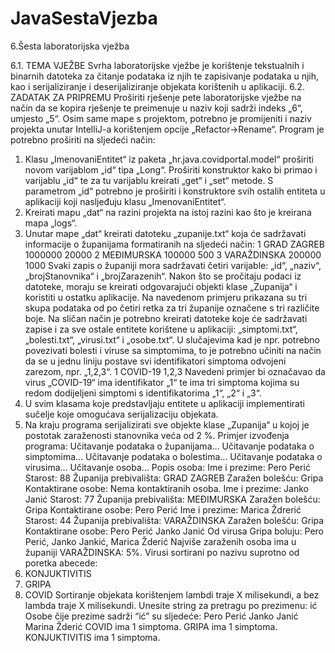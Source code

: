 # JavaSestaVjezba

6.Šesta laboratorijska vježba

6.1. TEMA VJEŽBE
Svrha laboratorijske vježbe je korištenje tekstualnih i binarnih
datoteka za čitanje podataka iz njih te zapisivanje podataka u njih, kao
i serijaliziranje i deserijaliziranje objekata korištenih u aplikaciji.
6.2. ZADATAK ZA PRIPREMU
Proširiti rješenje pete laboratorijske vježbe na način da se kopira
rješenje te preimenuje u naziv koji sadrži indeks „6“, umjesto „5“. Osim
same mape s projektom, potrebno je promijeniti i naziv projekta unutar
IntelliJ-a korištenjem opcije „Refactor->Rename“. Program je potrebno
proširiti na sljedeći način:
1. Klasu „ImenovaniEntitet“ iz paketa „hr.java.covidportal.model“
proširiti novom varijablom „id“ tipa „Long“. Proširiti konstruktor kako
bi primao i varijablu „id“ te za tu varijablu kreirati „get“ i „set“
metode. S parametrom „id“ potrebno je proširiti i konstruktore svih
ostalih entiteta u aplikaciji koji nasljeđuju klasu „ImenovaniEntitet“.
2. Kreirati mapu „dat“ na razini projekta na istoj razini kao što je
kreirana mapa „logs“.
3. Unutar mape „dat“ kreirati datoteku „zupanije.txt“ koja će sadržavati
informacije o županijama formatiranih na sljedeći način:
1
GRAD ZAGREB
1000000
20000
2
MEĐIMURSKA
100000
500
3
VARAŽDINSKA
200000
1000
Svaki zapis o županiji mora sadržavati četiri varijable: „id“, „naziv“,
„brojStanovnika“ i „brojZarazenih“. Nakon što se pročitaju podaci iz
datoteke, moraju se kreirati odgovarajući objekti klase „Zupanija“ i
koristiti u ostatku aplikacije.
Na navedenom primjeru prikazana su tri skupa podataka od po četiri
retka za tri županije označene s tri različite boje.
Na sličan način je potrebno kreirati datoteke koje će sadržavati zapise
i za sve ostale entitete korištene u aplikaciji: „simptomi.txt“,
„bolesti.txt“, „virusi.txt“ i „osobe.txt“.
U slučajevima kad je npr. potrebno povezivati bolesti i viruse sa
simptomima, to je potrebno učiniti na način da se u jednu liniju
postave svi identifikatori simptoma odvojeni zarezom, npr. „1,2,3“.
1
COVID-19
1,2,3
Navedeni primjer bi označavao da virus „COVID-19“ ima identifikator
„1“ te ima tri simptoma kojima su redom dodijeljeni simptomi s
identifikatorima „1“, „2“ i „3“.
4. U svim klasama koje predstavljaju entitete u aplikaciji implementirati
sučelje koje omogućava serijalizaciju objekata.
5. Na kraju programa serijalizirati sve objekte klase „Zupanija“ u kojoj
je postotak zaraženosti stanovnika veća od 2 %.
Primjer izvođenja programa:
Učitavanje podataka o županijama…
Učitavanje podataka o simptomima…
Učitavanje podataka o bolestima…
Učitavanje podataka o virusima…
Učitavanje osoba…
Popis osoba: 
Ime i prezime: Pero Perić
Starost: 88
Županija prebivališta: GRAD ZAGREB
Zaražen bolešću: Gripa
Kontaktirane osobe:
Nema kontaktiranih osoba.
Ime i prezime: Janko Janić
Starost: 77
Županija prebivališta: MEĐIMURSKA
Zaražen bolešću: Gripa
Kontaktirane osobe:
Pero Perić
Ime i prezime: Marica Ždrerić
Starost: 44
Županija prebivališta: VARAŽDINSKA
Zaražen bolešću: Gripa
Kontaktirane osobe:
Pero Perić
Janko Janić
Od virusa Gripa boluju: Pero Perić, Janko Jankić, Marica Žderić
Najviše zaraženih osoba ima u županiji VARAŽDINSKA: 5%.
Virusi sortirani po nazivu suprotno od poretka abecede:
1. KONJUKTIVITIS
2. GRIPA
3. COVID
Sortiranje objekata korištenjem lambdi traje X milisekundi, a bez lambda traje
X milisekundi.
Unesite string za pretragu po prezimenu: ić
Osobe čije prezime sadrži “ić” su sljedeće:
Pero Perić
Janko Janić
Marina Žderić
COVID ima 1 simptoma.
GRIPA ima 1 simptoma.
KONJUKTIVITIS ima 1 simptoma.
